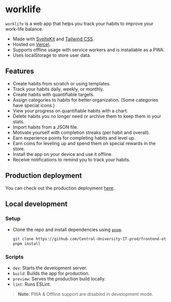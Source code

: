 # worklife

`worklife` is a web app that helps you track your habits to improve your work-life balance.

- Made with [SvelteKit](https://kit.svelte.dev) and [Tailwind CSS](https://tailwindcss.com).
- Hosted on [Vercel](https://vercel.com).
- Supports offline usage with service workers and is installable as a PWA.
- Uses localStorage to store user data.

## Features

- Create habits from scratch or using templates.
- Track your habits daily, weekly, or monthly.
- Create habits with quantifiable targets.
- Assign categories to habits for better organization. (Some categories have special icons.)
- View your progress on quantifiable habits with a chart.
- Delete habits you no longer need or archive them to keep them in your stats.
- Import habits from a JSON file.
- Motivate yourself with completion streaks (per habit and overall).
- Earn experience points for completing habits and level up.
- Earn coins for leveling up and spend them on special rewards in the store.
- Install the app on your device and use it offline.
- Receive notifications to remind you to track your habits.

## Production deployment

You can check out the production deployment [here](https://prod.otomir23.me/).

## Local development

### Setup
- Clone the repo and install dependencies using [`pnpm`](https://pnpm.io).
  ```bash
  git clone https://github.com/Central-University-IT-prod/frontend-otomir23
  pnpm install
  ```

### Scripts

- `dev`: Starts the development server.
- `build`: Builds the app for production.
- `preview`: Serves the production build locally.
- `lint`: Runs ESLint.

> **Note**: PWA & Offline support are disabled in development mode.